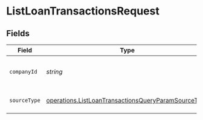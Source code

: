 # ListLoanTransactionsRequest


## Fields

| Field                                                                                                                             | Type                                                                                                                              | Required                                                                                                                          | Description                                                                                                                       | Example                                                                                                                           |
| --------------------------------------------------------------------------------------------------------------------------------- | --------------------------------------------------------------------------------------------------------------------------------- | --------------------------------------------------------------------------------------------------------------------------------- | --------------------------------------------------------------------------------------------------------------------------------- | --------------------------------------------------------------------------------------------------------------------------------- |
| `companyId`                                                                                                                       | *string*                                                                                                                          | :heavy_check_mark:                                                                                                                | Unique identifier for a company.                                                                                                  | 8a210b68-6988-11ed-a1eb-0242ac120002                                                                                              |
| `sourceType`                                                                                                                      | [operations.ListLoanTransactionsQueryParamSourceType](../../../sdk/models/operations/listloantransactionsqueryparamsourcetype.md) | :heavy_check_mark:                                                                                                                | Data source type.                                                                                                                 |                                                                                                                                   |
